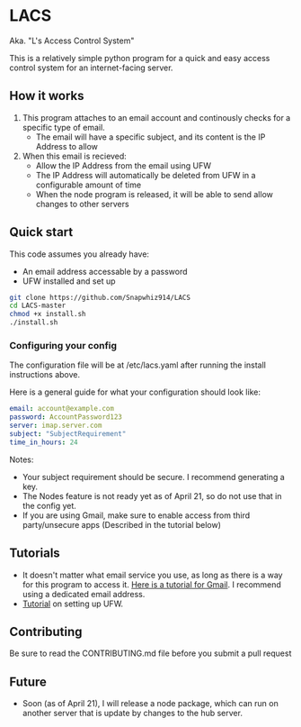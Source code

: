 # LACS

Aka. "L's Access Control System"

This is a relatively simple python program for a quick and easy access control system for an internet-facing server.

## How it works

1. This program attaches to an email account and continously checks for a specific type of email.
    - The email will have a specific subject, and its content is the IP Address to allow
2. When this email is recieved:
    - Allow the IP Address from the email using UFW
    - The IP Address will automatically be deleted from UFW in a configurable amount of time
    - When the node program is released, it will be able to send allow changes to other servers

## Quick start

This code assumes you already have:
 - An email address accessable by a password
 - UFW installed and set up

```bash
git clone https://github.com/Snapwhiz914/LACS
cd LACS-master
chmod +x install.sh
./install.sh
```

### Configuring your config

The configuration file will be at /etc/lacs.yaml after running the install instructions above.

Here is a general guide for what your configuration should look like:

```yaml
email: account@example.com
password: AccountPassword123
server: imap.server.com
subject: "SubjectRequirement"
time_in_hours: 24
```

Notes:
 - Your subject requirement should be secure. I recommend generating a key.
 - The Nodes feature is not ready yet as of April 21, so do not use that in the config yet.
 - If you are using Gmail, make sure to enable access from third party/unsecure apps (Described in the tutorial below)

## Tutorials

 - It doesn't matter what email service you use, as long as there is a way for this program to access it. [Here is a tutorial for Gmail](https://realpython.com/python-send-email/#option-1-setting-up-a-gmail-account-for-development). I recommend using a dedicated email address.
 - [Tutorial](https://www.digitalocean.com/community/tutorials/how-to-setup-a-firewall-with-ufw-on-an-ubuntu-and-debian-cloud-server) on setting up UFW.

## Contributing

Be sure to read the CONTRIBUTING.md file before you submit a pull request

## Future

 - Soon (as of April 21), I will release a node package, which can run on another server that is update by changes to the hub server.
